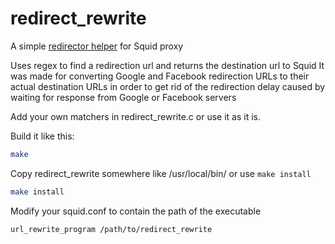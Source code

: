 # redirect_rewrite

A simple [redirector helper](http://wiki.squid-cache.org/Features/Redirectors) for Squid proxy

Uses regex to find a redirection url and returns the destination url to Squid
It was made for converting Google and Facebook redirection URLs to their actual destination URLs in order to get rid of the redirection delay caused by waiting for response from Google or Facebook servers

Add your own matchers in redirect_rewrite.c or use it as it is.

Build it like this:

```bash
make
```

Copy redirect_rewrite somewhere like /usr/local/bin/ or use `make install`

```bash
make install
```

Modify your squid.conf to contain the path of the executable

```bash
url_rewrite_program /path/to/redirect_rewrite
```

